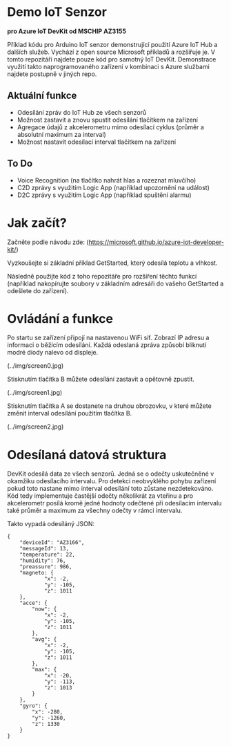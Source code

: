 # Demo IoT Senzor
**pro Azure IoT DevKit od MSCHIP AZ3155**

Příklad kódu pro Arduino IoT senzor demonstrující použití Azure IoT Hub a dalších služeb. Vychází z open source Microsoft příkladů a rozšiřuje je. V tomto repozitáři najdete pouze kód pro samotný IoT DevKit. Demonstrace využití takto naprogramovaného zařízení v kombinaci s Azure službami najdete postupně v jiných repo.

## Aktuální funkce
* Odesílání zpráv do IoT Hub ze všech senzorů
* Možnost zastavit a znovu spustit odesílání tlačítkem na zařízení
* Agregace údajů z akcelerometru mimo odesílací cyklus (průměr a absolutní maximum za interval)
* Možnost nastavit odesílací interval tlačítkem na zařízení

## To Do
* Voice Recognition (na tlačítko nahrát hlas a rozeznat mluvčího)
* C2D zprávy s využitím Logic App (například upozornění na událost)
* D2C zprávy s využitím Logic App (například spuštění alarmu)


# Jak začít?
Začněte podle návodu zde: (https://microsoft.github.io/azure-iot-developer-kit/)

Vyzkoušejte si základní příklad GetStarted, který odesílá teplotu a vlhkost.

Následně použijte kód z toho repozitáře pro rozšíření těchto funkcí (například nakopírujte soubory v základním adresáři do vašeho GetStarted a odešlete do zařízení).

# Ovládání a funkce

Po startu se zařízení připojí na nastavenou WiFi síť. Zobrazí IP adresu a informaci o běžícím odesílání. Každá odeslaná zpráva způsobí bliknutí modré diody nalevo od displeje.

(../img/screen0.jpg)

Stisknutím tlačítka B můžete odesílání zastavit a opětovně zpustit.

(../img/screen1.jpg)

Stisknutím tlačítka A se dostanete na druhou obrozovku, v které můžete změnit interval odesílání použitím tlačítka B.

(../img/screen2.jpg)



# Odesílaná datová struktura

DevKit odesílá data ze všech senzorů. Jedná se o odečty uskutečněné v okamžiku odesílacího intervalu. Pro detekci neobvyklého pohybu zařízení pokud toto nastane mimo interval odesílání toto zůstane nezdetekováno. Kód tedy implementuje častější odečty několikrát za vteřinu a pro akcelerometr posílá kromě jedné hodnoty odečtené při odesílacím intervalu také průměr a maximum za všechny odečty v rámci intervalu.

Takto vypadá odesíláný JSON:

```
{
    "deviceId": "AZ3166",
    "messageId": 13,
    "temperature": 22,
    "humidity": 76,
    "preassure": 986,
    "magneto: {
            "x": -2,
            "y": -105,
            "z": 1011
    },
    "acce": {
        "now": {
            "x": -2,
            "y": -105,
            "z": 1011
        },
        "avg": {
            "x": -2,
            "y": -105,
            "z": 1011
        },
        "max": {
            "x": -20,
            "y": -113,
            "z": 1013
        }
    },
    "gyro": {
        "x": -280,
        "y": -1260,
        "z": 1330
    }
}
```